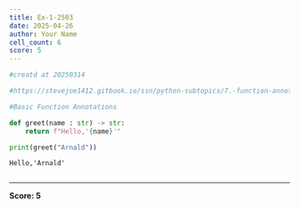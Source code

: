 ```yaml
---
title: Ex-1-2503
date: 2025-04-26
author: Your Name
cell_count: 6
score: 5
---
```


```python
#creatd at 20250314
```


```python
#https://stevejoe1412.gitbook.io/ssn/python-subtopics/7.-function-annotations
```


```python
#Basic Function Annotations
```


```python
def greet(name : str) -> str:
    return f"Hello,'{name}'"
```


```python
print(greet("Arnald"))
```

    Hello,'Arnald'



```python

```


---
**Score: 5**